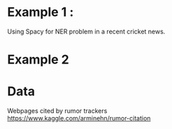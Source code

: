 # Example 1 : 

Using Spacy for NER problem in a recent cricket news.

# Example 2


# Data

Webpages cited by rumor trackers <br>
https://www.kaggle.com/arminehn/rumor-citation

